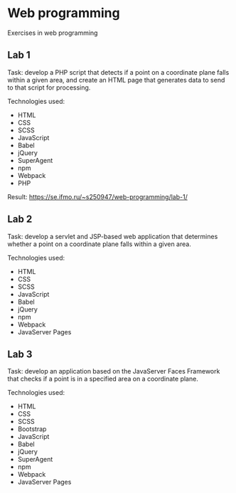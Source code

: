 # Web programming

Exercises in web programming

## Lab 1

Task: develop a PHP script that detects if a point on a coordinate plane falls within a given area, and create an HTML page that generates data to send to that script for processing.

Technologies used:
- HTML
- CSS
- SCSS
- JavaScript
- Babel
- jQuery
- SuperAgent
- npm
- Webpack
- PHP

Result: https://se.ifmo.ru/~s250947/web-programming/lab-1/

## Lab 2

Task: develop a servlet and JSP-based web application that determines whether a point on a coordinate plane falls within a given area.

Technologies used:
- HTML
- CSS
- SCSS
- JavaScript
- Babel
- jQuery
- npm
- Webpack
- JavaServer Pages

## Lab 3

Task: develop an application based on the JavaServer Faces Framework that checks if a point is in a specified area on a coordinate plane.

Technologies used:
- HTML
- CSS
- SCSS
- Bootstrap
- JavaScript
- Babel
- jQuery
- SuperAgent
- npm
- Webpack
- JavaServer Pages